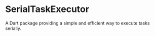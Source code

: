 # SerialTaskExecutor
A Dart package providing a simple and efficient way to execute tasks serially.
